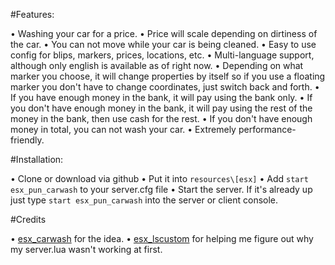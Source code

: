 #Features:

• Washing your car for a price.
• Price will scale depending on dirtiness of the car.
• You can not move while your car is being cleaned.
• Easy to use config for blips, markers, prices, locations, etc.
• Multi-language support, although only english is available as of right now.
• Depending on what marker you choose, it will change properties by itself so if you use a floating marker you don't have to change coordinates, just switch back and forth.
• If you have enough money in the bank, it will pay using the bank only.
• If you don't have enough money in the bank, it will pay using the rest of the money in the bank, then use cash for the rest.
• If you don't have enough money in total, you can not wash your car.
• Extremely performance-friendly.



#Installation:

• Clone or download via github
• Put it into `resources\[esx]`
• Add `start esx_pun_carwash` to your server.cfg file
• Start the server. If it's already up just type `start esx_pun_carwash` into the server or client console.



#Credits

• [esx_carwash](https://github.com/ESX-PUBLIC/esx_carwash) for the idea.
• [esx_lscustom](https://github.com/ESX-Org/esx_lscustom) for helping me figure out why my server.lua wasn't working at first.
